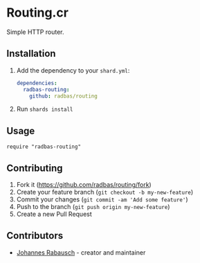 # Routing.cr

Simple HTTP router.

## Installation

1. Add the dependency to your `shard.yml`:

   ```yaml
   dependencies:
     radbas-routing:
       github: radbas/routing
   ```

2. Run `shards install`

## Usage

```crystal
require "radbas-routing"
```

## Contributing

1. Fork it (<https://github.com/radbas/routing/fork>)
2. Create your feature branch (`git checkout -b my-new-feature`)
3. Commit your changes (`git commit -am 'Add some feature'`)
4. Push to the branch (`git push origin my-new-feature`)
5. Create a new Pull Request

## Contributors

- [Johannes Rabausch](https://github.com/jrabausch) - creator and maintainer
